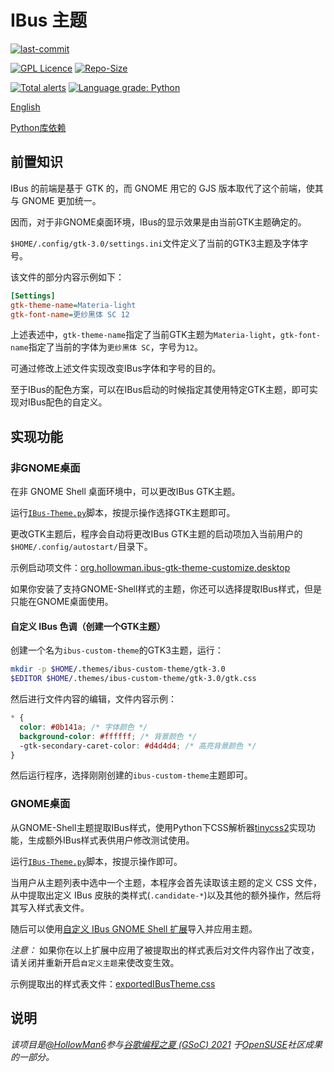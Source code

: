 # IBus 主题

[![last-commit](https://img.shields.io/github/last-commit/openSUSE/IBus-Theme-Tools)](https://github.com/openSUSE/IBus-Theme-Tools/graphs/commit-activity)

[![GPL Licence](https://img.shields.io/badge/license-GPL-blue)](https://opensource.org/licenses/GPL-3.0/)
[![Repo-Size](https://img.shields.io/github/repo-size/openSUSE/IBus-Theme-Tools.svg)](https://github.com/openSUSE/IBus-Theme-Tools/archive/main.zip)

[![Total alerts](https://img.shields.io/lgtm/alerts/g/openSUSE/IBus-Theme-Tools.svg?logo=lgtm&logoWidth=18)](https://lgtm.com/projects/g/openSUSE/IBus-Theme-Tools/alerts/)
[![Language grade: Python](https://img.shields.io/lgtm/grade/python/g/openSUSE/IBus-Theme-Tools.svg?logo=lgtm&logoWidth=18)](https://lgtm.com/projects/g/openSUSE/IBus-Theme-Tools/context:python)

[English](README.md)

[Python库依赖](../../network/dependencies)

## 前置知识

IBus 的前端是基于 GTK 的，而 GNOME 用它的 GJS 版本取代了这个前端，使其与 GNOME 更加统一。

因而，对于非GNOME桌面环境，IBus的显示效果是由当前GTK主题确定的。

`$HOME/.config/gtk-3.0/settings.ini`文件定义了当前的GTK3主题及字体字号。

该文件的部分内容示例如下：

```ini
[Settings]
gtk-theme-name=Materia-light
gtk-font-name=更纱黑体 SC 12
```

上述表述中，`gtk-theme-name`指定了当前GTK主题为`Materia-light`，`gtk-font-name`指定了当前的字体为`更纱黑体 SC`，字号为`12`。

可通过修改上述文件实现改变IBus字体和字号的目的。

至于IBus的配色方案，可以在IBus启动的时候指定其使用特定GTK主题，即可实现对IBus配色的自定义。

## 实现功能

### 非GNOME桌面

在非 GNOME Shell 桌面环境中，可以更改IBus GTK主题。

运行[`IBus-Theme.py`](IBus-Theme.py)脚本，按提示操作选择GTK主题即可。

更改GTK主题后，程序会自动将更改IBus GTK主题的启动项加入当前用户的`$HOME/.config/autostart/`目录下。

示例启动项文件：[org.hollowman.ibus-gtk-theme-customize.desktop](org.hollowman.ibus-gtk-theme-customize.desktop)

如果你安装了支持GNOME-Shell样式的主题，你还可以选择提取IBus样式，但是只能在GNOME桌面使用。

#### 自定义 IBus 色调（创建一个GTK主题）

创建一个名为`ibus-custom-theme`的GTK3主题，运行：

```bash
mkdir -p $HOME/.themes/ibus-custom-theme/gtk-3.0
$EDITOR $HOME/.themes/ibus-custom-theme/gtk-3.0/gtk.css
```

然后进行文件内容的编辑，文件内容示例：

```css
* {
  color: #0b141a; /* 字体颜色 */
  background-color: #ffffff; /* 背景颜色 */
  -gtk-secondary-caret-color: #d4d4d4; /* 高亮背景颜色 */
}
```

然后运行程序，选择刚刚创建的`ibus-custom-theme`主题即可。

### GNOME桌面

从GNOME-Shell主题提取IBus样式，使用Python下CSS解析器[tinycss2](https://github.com/Kozea/tinycss2)实现功能，生成额外IBus样式表供用户修改测试使用。

运行[`IBus-Theme.py`](IBus-Theme.py)脚本，按提示操作即可。

当用户从主题列表中选中一个主题，本程序会首先读取该主题的定义 CSS 文件，从中提取出定义 IBus 皮肤的类样式(`.candidate-*`)以及其他的额外操作，然后将其写入样式表文件。

随后可以使用[自定义 IBus GNOME Shell 扩展](https://extensions.gnome.org/extension/4112/customize-ibus/)导入并应用主题。

*注意：* 如果你在以上扩展中应用了被提取出的样式表后对文件内容作出了改变，请关闭并重新开启`自定义主题`来使改变生效。

示例提取出的样式表文件：[exportedIBusTheme.css](exportedIBusTheme.css)

## 说明

_该项目是[@HollowMan6](https://github.com/HollowMan6)参与[谷歌编程之夏 (GSoC) 2021](https://summerofcode.withgoogle.com/projects/#5505085183885312) 于[OpenSUSE](https://github.com/openSUSE/mentoring/issues/158)社区成果的一部分。_
